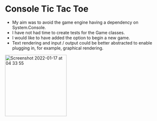 # Console Tic Tac Toe

- My aim was to avoid the game engine having a dependency on System.Console.
- I have not had time to create tests for the Game classes.
- I would like to have added the option to begin a new game.
- Text rendering and input / output could be better abstracted to enable plugging in, for example, graphical rendering.

<img width="203" alt="Screenshot 2022-01-17 at 04 33 55" src="https://user-images.githubusercontent.com/7421691/149712566-b63c09ea-83b6-4f7a-83fc-272e13dd01d3.png">
